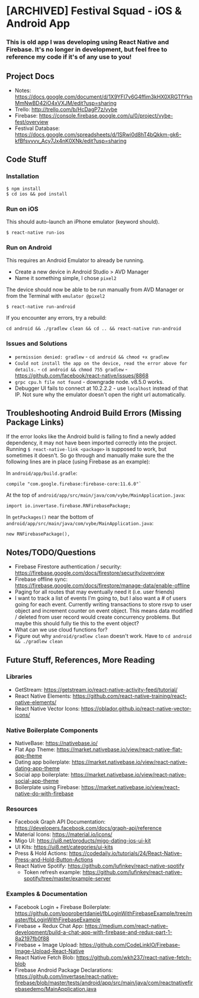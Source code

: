 # [ARCHIVED] Festival Squad - iOS & Android App

### This is old app I was developing using React Native and Firebase.  It's no longer in development, but feel free to reference my code if it's of any use to you!

## Project Docs

* Notes: https://docs.google.com/document/d/1X9YFI7v6G4ffim3kHX0XRGTfYknMmNwBD42iO4xVXJM/edit?usp=sharing
* Trello: http://trello.com/b/HcDagP7z/vybe
* Firebase: https://console.firebase.google.com/u/0/project/vybe-fest/overview
* Festival Database: https://docs.google.com/spreadsheets/d/1SRwi0d8hT4bQkkm-gk6-kfBfsvvvv_Acy7Jx4nK0XNk/edit?usp=sharing

## Code Stuff

### Installation

```
$ npm install
$ cd ios && pod install
```

### Run on iOS

This should auto-launch an iPhone emulator (keyword should).

```
$ react-native run-ios
```


### Run on Android

This requires an Android Emulator to already be running.

* Create a new device in Android Studio > AVD Manager
* Name it something simple, I chose `pixel2`

The device should now be able to be run manually from AVD Manager or from the Terminal with `emulator @pixel2`

```
$ react-native run-android
```

If you encounter any errors, try a rebuild:
```
cd android && ./gradlew clean && cd .. && react-native run-android
```

### Issues and Solutions

* `permission denied: gradlew` - `cd android && chmod +x gradlew`
* `Could not install the app on the device, read the error above for details.` - `cd android && chmod 755 gradlew` - https://github.com/facebook/react-native/issues/8868
* `grpc cpu.h file not found` - downgrade node. v8.5.0 works.
* Debugger UI fails to connect at 10.2.2.2 - use `localhost` instead of that IP.  Not sure why the emulator doesn't open the right url automatically.

## Troubleshooting Android Build Errors (Missing Package Links)

If the error looks like the Android build is failing to find a newly added dependency, it may not have been imported correctly into the project.  Running `$ react-native-link <package>` is supposed to work, but sometimes it doesn't.  So go through and manually make sure the the following lines are in place (using Firebase as an example):

In `android/app/build.gradle`:
```
compile "com.google.firebase:firebase-core:11.6.0"`
```
At the top of `android/app/src/main/java/com/vybe/MainApplication.java`:
```
import io.invertase.firebase.RNFirebasePackage;
```
In `getPackages()` near the bottom of `android/app/src/main/java/com/vybe/MainApplication.java`:
```
new RNFirebasePackage(),
```

## Notes/TODO/Questions

* Firebase Firestore authentication / security: https://firebase.google.com/docs/firestore/security/overview
* Firebase offline sync: https://firebase.google.com/docs/firestore/manage-data/enable-offline
* Paging for all routes that may eventually need it (i.e. user friends)
* I want to track a list of events I'm going to, but I also want a # of users going for each event.  Currently writing transactions to store rsvp to user object and increment counter on event object.  This means data modified / deleted from user record would create concurrency problems.  But maybe this should fully tie this to the event object?
* What can we use cloud functions for?
* Figure out why `android/gradlew clean` doesn't work.  Have to `cd android && ./gradlew clean`

## Future Stuff, References, More Reading

### Libraries
* GetStream: https://getstream.io/react-native-activity-feed/tutorial/
* React Native Elements: https://github.com/react-native-training/react-native-elements/
* React Native Vector Icons: https://oblador.github.io/react-native-vector-icons/

### Native Boilerplate Components

* NativeBase: https://nativebase.io/
* Flat App Theme: https://market.nativebase.io/view/react-native-flat-app-theme
* Dating app boilerplate: https://market.nativebase.io/view/react-native-dating-app-theme
* Social app boilerplate: https://market.nativebase.io/view/react-native-social-app-theme
* Boilerplate using Firebase: https://market.nativebase.io/view/react-native-do-with-firebase

### Resources

* Facebook Graph API Documentation: https://developers.facebook.com/docs/graph-api/reference
* Material Icons: https://material.io/icons/
* Migo UI: https://ui8.net/products/migo-dating-ios-ui-kit
* UI Kits: https://ui8.net/categories/ui-kits
* Press & Hold Actions: https://codedaily.io/tutorials/24/React-Native-Press-and-Hold-Button-Actions
* React Native Spotify: https://github.com/lufinkey/react-native-spotify
  * Token refresh example: https://github.com/lufinkey/react-native-spotify/tree/master/example-server

### Examples & Documentation

* Facebook Login + Firebase Boilerplate: https://github.com/poprobertdaniel/fbLoginWithFirebaseExample/tree/master/fbLoginWithFirebaseExample
* Firebase + Redux Chat App: https://medium.com/react-native-development/build-a-chat-app-with-firebase-and-redux-part-1-8a2197fb0f88
* Firebase + Image Upload: https://github.com/CodeLinkIO/Firebase-Image-Upload-React-Native
* React Native Fetch Blob: https://github.com/wkh237/react-native-fetch-blob
* Firebase Android Package Declarations: https://github.com/invertase/react-native-firebase/blob/master/tests/android/app/src/main/java/com/reactnativefirebasedemo/MainApplication.java
